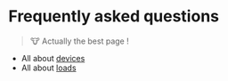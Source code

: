 # Frequently asked questions

> 🐮 Actually the best page !

- All about [devices](./faq_devices.md)
- All about [loads](./faq_loads.md)
